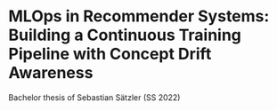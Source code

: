 # MLOps in Recommender Systems: Building a Continuous Training Pipeline with Concept Drift Awareness

Bachelor thesis of Sebastian Sätzler (SS 2022)


